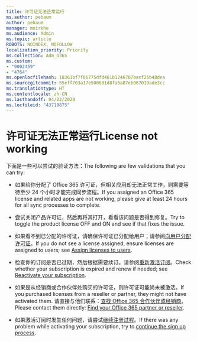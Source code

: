 ```yaml
---
title: 许可证无法正常运行
ms.author: pebaum
author: pebaum
manager: mnirkhe
ms.audience: Admin
ms.topic: article
ROBOTS: NOINDEX, NOFOLLOW
localization_priority: Priority
ms.collection: Adm_O365
ms.custom:
- "9002459"
- "4764"
ms.openlocfilehash: 18361bf7f06775dfd481b1246707bacf25b48dea
ms.sourcegitcommit: 55eff703a17e500681d8fa6a87eb067019ade3cc
ms.translationtype: HT
ms.contentlocale: zh-CN
ms.lasthandoff: 04/22/2020
ms.locfileid: "43719875"
---
```

# <a name="license-not-working"></a><span data-ttu-id="d017e-102">许可证无法正常运行</span><span class="sxs-lookup"><span data-stu-id="d017e-102">License not working</span></span>

<span data-ttu-id="d017e-103">下面是一些可以尝试的验证方法：</span><span class="sxs-lookup"><span data-stu-id="d017e-103">The following are few validations that you can try:</span></span>

- <span data-ttu-id="d017e-104">如果给你分配了 Office 365 许可证，但相关应用却无法正常工作，则需要等待至少 24 个小时才能完成同步流程。</span><span class="sxs-lookup"><span data-stu-id="d017e-104">If you assigned an Office 365 license and related apps are not working, please give at least 24 hours for all sync processes to complete.</span></span> 

- <span data-ttu-id="d017e-105">尝试关闭产品许可证，然后再将其打开，看看该问题是否得到修复。</span><span class="sxs-lookup"><span data-stu-id="d017e-105">Try to toggle the product license OFF and ON and see if that fixes the issue.</span></span> 

- <span data-ttu-id="d017e-106">如果看不到已分配的许可证，请确保许可证已分配给用户；请参阅[向用户分配许可证](https://docs.microsoft.com/microsoft-365/admin/manage/assign-licenses-to-users?view=o365-worldwide)。</span><span class="sxs-lookup"><span data-stu-id="d017e-106">If you do not see a license assigned, ensure licenses are assigned to users; see [Assign licenses to users](https://docs.microsoft.com/microsoft-365/admin/manage/assign-licenses-to-users?view=o365-worldwide).</span></span>

- <span data-ttu-id="d017e-107">检查你的订阅是否已过期，然后根据需要续订。请参阅[重新激活订阅](https://docs.microsoft.com/alchemyinsights/reactivate-your-subscription)。</span><span class="sxs-lookup"><span data-stu-id="d017e-107">Check whether your subscription is expired and renew if needed; see [Reactivate your subscription](https://docs.microsoft.com/alchemyinsights/reactivate-your-subscription).</span></span> 

- <span data-ttu-id="d017e-108">如果是从经销商或合作伙伴处购买的许可证，则许可证可能尚未被激活。</span><span class="sxs-lookup"><span data-stu-id="d017e-108">If you purchased licenses from a reseller or partner, they might not have activated them.</span></span> <span data-ttu-id="d017e-109">请直接与他们联系：[查找 Office 365 合作伙伴或经销商](https://docs.microsoft.com//microsoft-365/admin/manage/find-your-partner-or-reseller)。</span><span class="sxs-lookup"><span data-stu-id="d017e-109">Please contact them directly: [Find your Office 365 partner or reseller](https://docs.microsoft.com//microsoft-365/admin/manage/find-your-partner-or-reseller).</span></span>

- <span data-ttu-id="d017e-110">如果激活订阅时发生任何问题，请尝试[继续注册过程](https://go.microsoft.com/fwlink/?linkid=2126800)。</span><span class="sxs-lookup"><span data-stu-id="d017e-110">If there was any problem while activating your subscription, try to [continue the sign up process](https://go.microsoft.com/fwlink/?linkid=2126800).</span></span>
